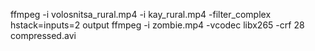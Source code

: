 ffmpeg -i volosnitsa_rural.mp4  -i kay_rural.mp4 -filter_complex hstack=inputs=2 output
ffmpeg -i zombie.mp4 -vcodec libx265 -crf 28 compressed.avi
